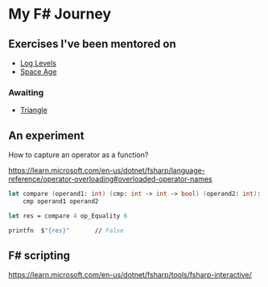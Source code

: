 # My F# Journey


## Exercises I've been mentored on

- [Log Levels](https://exercism.org/tracks/fsharp/exercises/log-levels/mentor_discussions/89347e5718624ff7bbf8db328a9e3419)
- [Space Age](https://exercism.org/tracks/fsharp/exercises/space-age/mentor_discussions/be6acd0da78447f183837d915bcb40e1)

### Awaiting

- [Triangle](https://exercism.org/tracks/fsharp/exercises/triangle/mentor_request)


## An experiment

How to capture an operator as a function?

https://learn.microsoft.com/en-us/dotnet/fsharp/language-reference/operator-overloading#overloaded-operator-names

```fsharp
let compare (operand1: int) (cmp: int -> int -> bool) (operand2: int): bool =
    cmp operand1 operand2

let res = compare 4 op_Equality 6

printfn  $"{res}"       // False
```

## F# scripting

https://learn.microsoft.com/en-us/dotnet/fsharp/tools/fsharp-interactive/ 
